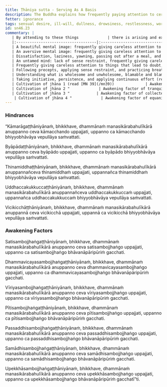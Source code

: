 ```yaml
---
title: Ṭhāniya sutta - Serving As A Basis
description: The Buddha explains how frequently paying attention to certain things can lead to the arising and expansion of hindrances and awakening factors.
fetter: ignorance
tags: sensual desire, ill-will, dullness, drowsiness, restlessness, worry, doubt, mindfulness, investigation, energy, joy, tranquility, collectedness, equanimity, hindrances, awakening factors, sn, sn45-56, sn46
id: sn46.23
commentary: |
   | By attending to these things             | there is arising and expansion of  |
   |:------------------------------------|:-------------------------------|
   | A beautiful mental image: frequently giving careless attention to the sign of beautiful           | Hindrance of sensual desire (passion or lust for sensual pleasures)                |
   | An aversive mental image: frequently giving careless attention to the sign of resistance          | Hindrance of ill-will (aversion, contempt, anger, resentment)                      |
   | Dissatisfaction, laziness, yawning, passing out after a meal, and sluggishness of mind; frequently giving careless attention to these (read [AN 8.80](/an8.80)) | Hindrance of dullness and drowsiness              |
   | An untamed mind: lack of sense restraint, frequently giving careless attention to an unsettled mind	                  | Hindrance of restlessness and worry (agitation and edginess, fidgeting, fiddling, uneasiness)        |
   | Frequently giving careless attention to things that lead to doubt, to confusion, to conflict (read [MN 16](/mn16))                  | Hindrance of doubt                         |
   | Following precepts, applying sense restraint, and practicing breathing-mindfulness meditation (read [MN 107](/mn107)) | Awakening factor of mindfulness                  |
   | Understanding what is wholesome and unwholesome, blamable and blameless, inferior and superior, and dark and bright, learning the teachings of the Buddha with careful attention | Awakening factor of investigation of mental qualities |
   | Taking initiative, persistence, and applying continuous effort (read [AN 8.80](/an8.80)) | Awakening factor of energy |
   | Cultivation of jhāna 1 (read [MN 39](/mn39))              | Awakening factor of joy                          |
   | Cultivation of jhāna 2 "             | Awakening factor of tranquility                          |
   | Cultivation of jhāna 3 "            | Awakening factor of collectedness                          |
    | Cultivation of jhāna 4 "             | Awakening factor of equanimity                          |
---
```


### Hindrances

“Kāmarāgaṭṭhāniyānaṁ, bhikkhave, dhammānaṁ manasikārabahulīkārā anuppanno ceva kāmacchando uppajjati, uppanno ca kāmacchando bhiyyobhāvāya vepullāya saṁvattati.

Byāpādaṭṭhāniyānaṁ, bhikkhave, dhammānaṁ manasikārabahulīkārā anuppanno ceva byāpādo uppajjati, uppanno ca byāpādo bhiyyobhāvāya vepullāya saṁvattati.

Thinamiddhaṭṭhāniyānaṁ, bhikkhave, dhammānaṁ manasikārabahulīkārā anuppannañceva thinamiddhaṁ uppajjati, uppannañca thinamiddhaṁ bhiyyobhāvāya vepullāya saṁvattati.

Uddhaccakukkuccaṭṭhāniyānaṁ, bhikkhave, dhammānaṁ manasikārabahulīkārā anuppannañceva uddhaccakukkuccaṁ uppajjati, uppannañca uddhaccakukkuccaṁ bhiyyobhāvāya vepullāya saṁvattati.

Vicikicchāṭṭhāniyānaṁ, bhikkhave, dhammānaṁ manasikārabahulīkārā anuppannā ceva vicikicchā uppajjati, uppannā ca vicikicchā bhiyyobhāvāya vepullāya saṁvattati.

### Awakening Factors

Satisambojjhaṅgaṭṭhāniyānaṁ, bhikkhave, dhammānaṁ manasikārabahulīkārā anuppanno ceva satisambojjhaṅgo uppajjati, uppanno ca satisambojjhaṅgo bhāvanāpāripūriṁ gacchati.

Dhammavicayasambojjhaṅgaṭṭhāniyānaṁ, bhikkhave, dhammānaṁ manasikārabahulīkārā anuppanno ceva dhammavicayasambojjhaṅgo uppajjati, uppanno ca dhammavicayasambojjhaṅgo bhāvanāpāripūriṁ gacchati.

Vīriyasambojjhaṅgaṭṭhāniyānaṁ, bhikkhave, dhammānaṁ manasikārabahulīkārā anuppanno ceva vīriyasambojjhaṅgo uppajjati, uppanno ca vīriyasambojjhaṅgo bhāvanāpāripūriṁ gacchati.

Pītisambojjhaṅgaṭṭhāniyānaṁ, bhikkhave, dhammānaṁ manasikārabahulīkārā anuppanno ceva pītisambojjhaṅgo uppajjati, uppanno ca pītisambojjhaṅgo bhāvanāpāripūriṁ gacchati.

Passaddhisambojjhaṅgaṭṭhāniyānaṁ, bhikkhave, dhammānaṁ manasikārabahulīkārā anuppanno ceva passaddhisambojjhaṅgo uppajjati, uppanno ca passaddhisambojjhaṅgo bhāvanāpāripūriṁ gacchati.

Samādhisambojjhaṅgaṭṭhāniyānaṁ, bhikkhave, dhammānaṁ manasikārabahulīkārā anuppanno ceva samādhisambojjhaṅgo uppajjati, uppanno ca samādhisambojjhaṅgo bhāvanāpāripūriṁ gacchati.

Upekkhāsambojjhaṅgaṭṭhāniyānaṁ, bhikkhave, dhammānaṁ manasikārabahulīkārā anuppanno ceva upekkhāsambojjhaṅgo uppajjati, uppanno ca upekkhāsambojjhaṅgo bhāvanāpāripūriṁ gacchatī”ti.